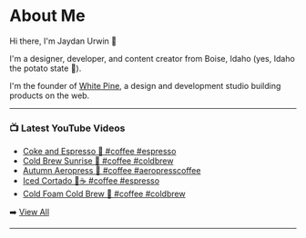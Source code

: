 # About Me

Hi there, I'm Jaydan Urwin 👋

I'm a designer, developer, and content creator from Boise, Idaho (yes, Idaho the potato state 🥔).

I'm the founder of [White Pine](https://whitepine.studio), a design and development studio building products on the web.

--- 

### 📺 Latest YouTube Videos 
<!-- YOUTUBE:START -->
- [Coke and Espresso 🤔 #coffee #espresso](https://www.youtube.com/watch?v=WRlNhTFd-dI)
- [Cold Brew Sunrise 🌄 #coffee #coldbrew](https://www.youtube.com/watch?v=xO14OMLQbGo)
- [Autumn Aeropress 🍁 #coffee #aeropresscoffee](https://www.youtube.com/watch?v=mlguIPJBirk)
- [Iced Cortado 🧊☕ #coffee #espresso](https://www.youtube.com/watch?v=CDozMYK5I7w)
- [Cold Foam Cold Brew 🥶 #coffee #coldbrew](https://www.youtube.com/watch?v=ki_nLdQ34QU)
<!-- YOUTUBE:END --> 

➡️ [View All](https://youtube.com/@LittleSticks) 

---

<!--
**jaydanurwin/jaydanurwin** is a ✨ _special_ ✨ repository because its `README.md` (this file) appears on your GitHub profile.

Here are some ideas to get you started:

- 🔭 I’m currently working on ...
- 🌱 I’m currently learning ...
- 👯 I’m looking to collaborate on ...
- 🤔 I’m looking for help with ...
- 💬 Ask me about ...
- 📫 How to reach me: ...
- 😄 Pronouns: ...
- ⚡ Fun fact: ...
-->
